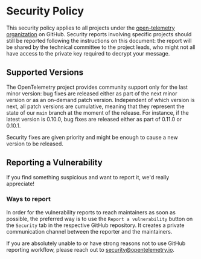 # Security Policy

This security policy applies to all projects under the [open-telemetry organization][gh-organization] on GitHub. Security reports involving specific projects should still be reported following the instructions on this document: the report will be shared by the technical committee to the project leads, who might not all have access to the private key required to decrypt your message.

## Supported Versions

The OpenTelemetry project provides community support only for the last minor version: bug fixes are released either as part of the next minor version or as an on-demand patch version. Independent of which version is next, all patch versions are cumulative, meaning that they represent the state of our `main` branch at the moment of the release. For instance, if the latest version is 0.10.0, bug fixes are released either as part of 0.11.0 or 0.10.1.

Security fixes are given priority and might be enough to cause a new version to be released.

## Reporting a Vulnerability

If you find something suspicious and want to report it, we'd really appreciate!

### Ways to report

In order for the vulnerability reports to reach maintainers as soon as possible,
the preferred way is to use the `Report a vulnerability` button on the `Security`
tab in the respective GitHub repository. It creates a private communication channel
between the reporter and the maintainers.

If you are absolutely unable to or have strong reasons not to use GitHub reporting
workflow, please reach out to security@opentelemetry.io.

[gh-organization]: https://github.com/open-telemetry

